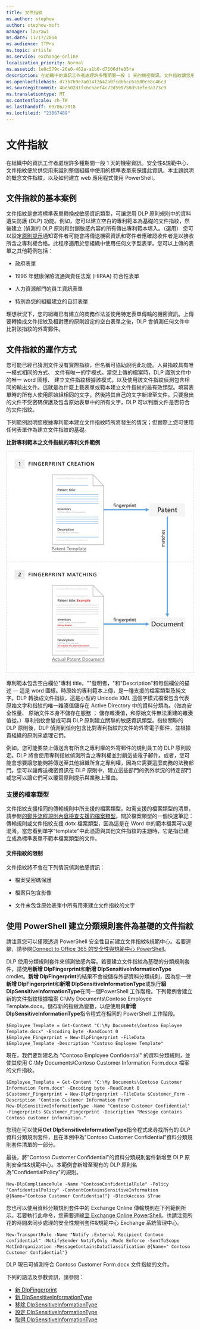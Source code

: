```yaml
---
title: 文件指紋
ms.author: stephow
author: stephow-msft
manager: laurawi
ms.date: 11/17/2014
ms.audience: ITPro
ms.topic: article
ms.service: exchange-online
localization_priority: Normal
ms.assetid: 1e0c579c-26e0-462a-a1b0-d7506dfe05fa
description: 在組織中的資訊工作者處理許多種期間一般 1 天的機密資訊。文件指紋讓您用來識別整個組織中使用的標準表單來保護這項資訊更容易。本主題說明的概念文件指紋，以及如何建立 web 應用程式使用 PowerShell。
ms.openlocfilehash: d73b769e7a014f2642a0fcd66cc6a500c68c46c3
ms.sourcegitcommit: 4be502d1fc6cbaef4c72d599758d51efe3a173c9
ms.translationtype: MT
ms.contentlocale: zh-TW
ms.lasthandoff: 09/06/2018
ms.locfileid: "23867489"
---
```

# <a name="document-fingerprinting"></a>文件指紋

在組織中的資訊工作者處理許多種期間一般 1 天的機密資訊。安全性&amp;規範中心、 文件指紋便於供您用來識別整個組織中使用的標準表單來保護此資訊。本主題說明的概念文件指紋，以及如何建立 web 應用程式使用 PowerShell。
  
## <a name="basic-scenario-for-document-fingerprinting"></a>文件指紋的基本案例

文件指紋是會將標準表單轉換成敏感資訊類型，可讓您用 DLP 原則規則中的資料遺失防護 (DLP) 功能。例如，您可以建立空白的專利範本為基礎的文件指紋，然後建立 [偵測的 DLP 原則和封鎖敏感內容的所有傳出專利範本填入。（選用） 您可以設定[原則提示](use-notifications-and-policy-tips.md)通知寄件者可能會將傳送機密資訊和寄件者應確認收件者是以接收所含之專利權合格。此程序適用於您組織中使用任何文字型表單。您可以上傳的表單之其他範例包括： 
  
- 政府表單
    
- 1996 年健康保險流通與責任法案 (HIPAA) 符合性表單
    
- 人力資源部門的員工資訊表單
    
- 特別為您的組織建立的自訂表單
    
理想狀況下，您的組織已有建立的商務作法並使用特定表單傳輸的機密資訊。上傳要轉換成文件指紋及相對應的原則設定的空白表單之後，DLP 會偵測任何文件中比對該指紋的外寄郵件。
  
## <a name="how-document-fingerprinting-works"></a>文件指紋的運作方式

您可能已經已猜測文件沒有實際指紋，但名稱可協助說明此功能。人員指紋具有唯一模式相同的方式、 文件有唯一的字模式。當您上傳的檔案時，DLP 識別文件中的唯一 word 圖樣、 建立文件指紋根據該模式，以及使用該文件指紋偵測包含相同的輸出文件。這就是為什麼上載表單或範本建立文件指紋的最有效類型。填寫表單時的所有人使用原始組相同的文字，然後將其自己的文字新增至文件。只要撥出的文件不受密碼保護及包含原始表單中的所有文字，DLP 可以判斷文件是否符合的文件指紋。
  
下列範例說明您根據專利範本建立文件指紋時所將發生的情況；但實際上您可使用任何表單作為建立文件指紋的基礎。
  
**比對專利範本之文件指紋的專利文件範例**

![Document_Fingerprinting_diagram.png](media/Document_Fingerprinting_diagram.png)
  
專利範本包含空白欄位"專利 title，""發明者，"和"Description"和每個欄位的描述 — 這是 word 圖樣。時原始的專利範本上傳，是一種支援的檔案類型及純文字。DLP 轉換成文件指紋，這是小型的 Unicode XML 這個字模式檔案包含代表原始文字和指紋的唯一雜湊值儲存在 Active Directory 中的資料分類為。（做為安全性量、 原始文件本身不儲存在服務 ； 儲存雜湊值，和原始文件無法重建的雜湊值從。）專利指紋會變成可與 DLP 原則建立關聯的敏感資訊類型。指紋關聯的 DLP 原則後，DLP 偵測到任何包含比對專利指紋的文件的外寄電子郵件，並根據貴組織的原則來處理它們。 

例如，您可能要禁止傳送含有所含之專利權的外寄郵件的規則員工的 DLP 原則設定。DLP 將會使用專利指紋偵測所含之專利權並封鎖這些電子郵件。或者，您可能會想要讓您能夠將傳送至其他組織所含之專利權，因為它需要這麼商務的法務部門。您可以讓傳送機密資訊在 DLP 原則中，建立這些部門的例外狀況的特定部門或您可以讓它們可以覆寫原則提示與業務上理由。
  
### <a name="supported-file-types"></a>支援的檔案類型

文件指紋支援相同的傳輸規則中所支援的檔案類型。如需支援的檔案類型的清單，請參閱[的郵件流程規則內容檢查支援的檔案類型](https://docs.microsoft.com/en-us/exchange/security-and-compliance/mail-flow-rules/inspect-message-attachments#supported-file-types-for-mail-flow-rule-content-inspection)。關於檔案類型的一個快速筆記： 傳輸規則或文件指紋支援.dotx 檔案類型，因為這是在 Word 中的範本檔案可以是混淆。當您看到單字"template"中此憑證與其他文件指紋的主題時，它是指已建立成為標準表單不範本檔案類型的文件。
  
#### <a name="limitations-of-document-fingerprinting"></a>文件指紋的限制

文件指紋將不會在下列情況偵測敏感資訊：
  
- 檔案受密碼保護
    
- 檔案只包含影像
    
- 文件未包含原始表單中所有用來建立文件指紋的文字
    
## <a name="use-powershell-to-create-a-classification-rule-package-based-on-document-fingerprinting"></a>使用 PowerShell 建立分類規則套件為基礎的文件指紋

請注意您可以僅限透過 PowerShell 安全性目前建立文件指紋&amp;規範中心。若要連線，請參閱[Connect to Office 365 的安全性與規範中心 PowerShell](https://docs.microsoft.com/en-us/powershell/exchange/office-365-scc/connect-to-scc-powershell/connect-to-scc-powershell)。

DLP 使用分類規則套件來偵測敏感內容。若要建立文件指紋為基礎的分類規則套件，請使用**新增 DlpFingerprint**和**新增 DlpSensitiveInformationType** cmdlet。**新增 DlpFingerprint**的結果不會被儲存外部資料分類規則，因為您一律**新增 DlpFingerprint**和**新增 DlpSensitiveInformationType**或執行**組 DlpSensitiveInformationType**在同一個PowerShell 工作階段。下列範例會建立新的文件指紋根據檔案 C:\My Documents\Contoso Employee Template.docx。儲存新的指紋為變數，以便使用與**新增 DlpSensitiveInformationType**指令程式在相同的 PowerShell 工作階段。 
  
```
$Employee_Template = Get-Content "C:\My Documents\Contoso Employee Template.docx" -Encoding byte -ReadCount 0
$Employee_Fingerprint = New-DlpFingerprint -FileData $Employee_Template -Description "Contoso Employee Template"
```

現在，我們要新建名為 "Contoso Employee Confidential" 的資料分類規則，並使其使用 C:\My Documents\Contoso Customer Information Form.docx 檔案的文件指紋。
  
```
$Employee_Template = Get-Content "C:\My Documents\Contoso Customer Information Form.docx" -Encoding byte -ReadCount 0
$Customer_Fingerprint = New-DlpFingerprint -FileData $Customer_Form -Description "Contoso Customer Information Form"
New-DlpSensitiveInformationType -Name "Contoso Customer Confidential" -Fingerprints $Customer_Fingerprint -Description "Message contains Contoso customer information." 
```

您現在可以使用**Get DlpSensitiveInformationType**指令程式來尋找所有的 DLP 資料分類規則套件，且在本例中為"Contoso Customer Confidential"資料分類規則套件清單的一部分。 
  
最後，將"Contoso Customer Confidential"的資料分類規則套件新增至 DLP 原則安全性&amp;規範中心。本範例會新增至現有的 DLP 原則名為"ConfidentialPolicy"的規則。

```
New-DlpComplianceRule -Name "ContosoConfidentialRule" -Policy "ConfidentialPolicy" -ContentContainsSensitiveInformation @{Name="Contoso Customer Confidential"} -BlockAccess $True
```

您也可以使用資料分類規則套件中的 Exchange Online 傳輸規則在下列範例所示。若要執行此命令，您需要連線[至 Exchange Online PowerShell](https://docs.microsoft.com/en-us/powershell/exchange/exchange-online/connect-to-exchange-online-powershell/connect-to-exchange-online-powershell)。也請注意所花的時間來同步處理的安全性規則套件&amp;規範中心 Exchange 系統管理中心。
  
```
New-TransportRule -Name "Notify :External Recipient Contoso confidential" -NotifySender NotifyOnly -Mode Enforce -SentToScope NotInOrganization -MessageContainsDataClassification @{Name=" Contoso Customer Confidential"}

```

DLP 現已可偵測符合 Contoso Customer Form.docx 文件指紋的文件。
  
下列的語法及參數資訊，請參閱：

- [新 DlpFingerprint](https://docs.microsoft.com/powershell/module/exchange/policy-and-compliance-dlp/New-DlpFingerprint)
- [新 DlpSensitiveInformationType](https://docs.microsoft.com/powershell/module/exchange/policy-and-compliance-dlp/New-DlpSensitiveInformationType)
- [移除 DlpSensitiveInformationType](https://docs.microsoft.com/powershell/module/exchange/policy-and-compliance-dlp/Remove-DlpSensitiveInformationType)
- [設定 DlpSensitiveInformationType](https://docs.microsoft.com/powershell/module/exchange/policy-and-compliance-dlp/Set-DlpSensitiveInformationType)
- [取得 DlpSensitiveInformationType](https://docs.microsoft.com/powershell/module/exchange/policy-and-compliance-dlp/Get-DlpSensitiveInformationType)
